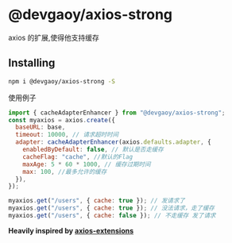 # @devgaoy/axios-strong

axios 的扩展,使得他支持缓存

## Installing

```bash
npm i @devgaoy/axios-strong -S
```

使用例子

```javascript
import { cacheAdapterEnhancer } from "@devgaoy/axios-strong";
const myaxios = axios.create({
  baseURL: base,
  timeout: 10000, // 请求超时时间
  adapter: cacheAdapterEnhancer(axios.defaults.adapter, {
    enabledByDefault: false, // 默认是否走缓存
    cacheFlag: "cache", //默认的Flag
    maxAge: 5 * 60 * 1000, // 缓存过期时间
    max: 100, //最多允许的缓存
  }),
});
```

```javascript
myaxios.get("/users", { cache: true }); // 发请求了
myaxios.get("/users", { cache: true }); // 没法请求，走了缓存
myaxios.get("/users", { cache: false }); // 不走缓存 发了请求
```

**Heavily inspired by [axios-extensions](https://github.com/kuitos/axios-extensions)**
